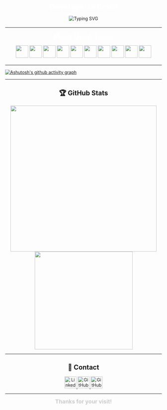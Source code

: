 <p align="center">
  <b style="color:#ffffff; font-size:1.5rem;">Developer in Brasil</b>
</p>

<div align="center" style="margin-bottom: 20px;">
  <img src="https://readme-typing-svg.demolab.com?font=Montserrat&size=24&pause=1000&color=cccccc&center=true&vCenter=true&width=550&lines=What+are+you+looking+for+here%3F;Student+at+SENAI+-+Software+Development;Web+%26+Mobile+Developer;Always+learning+%26+building!;In+love+with+mimilla" alt="Typing SVG" />
</div>

---
<p align="center">
  <b style="color:#ffffff; font-size:1.5rem;">Most Used Tools</b>
</p>
<div align="center" style="margin-bottom: 20px;">
  <img src="https://cdn.jsdelivr.net/gh/devicons/devicon/icons/python/python-plain.svg" width="40" />
  <img src="https://cdn.jsdelivr.net/gh/devicons/devicon/icons/mysql/mysql-original.svg" width="40" />
  <img src="https://cdn.jsdelivr.net/gh/devicons/devicon/icons/php/php-original.svg" width="40" />
  <img src="https://cdn.jsdelivr.net/gh/devicons/devicon/icons/html5/html5-plain.svg" width="40" />
  <img src="https://cdn.jsdelivr.net/gh/devicons/devicon/icons/css3/css3-plain.svg" width="40" />
  <img src="https://cdn.jsdelivr.net/gh/devicons/devicon/icons/javascript/javascript-plain.svg" width="40" />
  <img src="https://cdn.jsdelivr.net/gh/devicons/devicon/icons/git/git-original.svg" width="40" />
  <img src="https://cdn.jsdelivr.net/gh/devicons/devicon/icons/linux/linux-original.svg" width="40" />
  <img src="https://cdn.jsdelivr.net/gh/devicons/devicon/icons/dart/dart-original.svg" width="40" />
  <img src="https://cdn.jsdelivr.net/gh/devicons/devicon/icons/flutter/flutter-original.svg" width="40" />
</div>

---

[![Ashutosh's github activity graph](https://github-readme-activity-graph.vercel.app/graph?username=miguel-zacharias&bg_color=0d1117&color=cccccc&line=888888&point=ffffff&area=true&hide_border=true)](https://github.com/ashutosh00710/github-readme-activity-graph)

---
<h2 align="center">🏆 GitHub Stats</h2>

<div align="center" style="margin-top: 20px;">
<img 
  src="https://github-readme-stats.vercel.app/api?username=miguel-zacharias&show_icons=true&hide_border=true&count_private=true&title_color=ffffff&text_color=cccccc&icon_color=999999&bg_color=0d1117"
  width="470"
/>
<img
  src="https://github-readme-stats.vercel.app/api/top-langs/?username=miguel-zacharias&show_icons=true&hide_border=true&layout=compact&langs_count=8&title_color=ffffff&text_color=cccccc&icon_color=999999&bg_color=0d1117"
  width="315"
/>
</div>

---
<h2 align="center">🧷 Contact</h2>


<div align="center">

<a href="https://www.linkedin.com/in/miguelzacharias" target="_blank">
  <img src="https://img.shields.io/badge/LinkedIn-0077B5?style=for-the-badge&logo=linkedin&logoColor=white" height="38" alt="LinkedIn" />
</a>
<a href="https://github.com/miguel-zacharias?tab=followers" target="_blank">
  <img src="https://img.shields.io/badge/GitHub-181717?style=for-the-badge&logo=github&logoColor=white" height="38" alt="GitHub Followers" />
</a>
<a href="https://github.com/miguel-zacharias?tab=repositories&sort=stargazers" target="_blank">
  <img src="https://img.shields.io/badge/Stars-F4C430?style=for-the-badge&logo=star&logoColor=yellow&color=444444" height="38" alt="GitHub Stars" />
</a>

</div>

---

<div align="center">
  <b style="color:#cccccc; font-size:1.1rem;">Thanks for your visit!</b>
</div>
